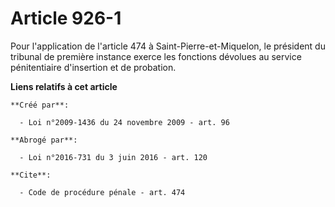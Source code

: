 # Article 926-1

Pour l'application de l'article 474 à Saint-Pierre-et-Miquelon, le président du tribunal de première instance exerce les
fonctions dévolues au service pénitentiaire d'insertion et de probation.

**Liens relatifs à cet article**

	**Créé par**:

	  - Loi n°2009-1436 du 24 novembre 2009 - art. 96

	**Abrogé par**:

	  - Loi n°2016-731 du 3 juin 2016 - art. 120

	**Cite**:

	  - Code de procédure pénale - art. 474
